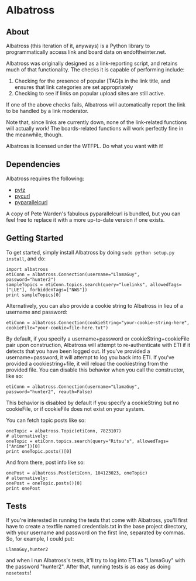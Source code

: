 Albatross
=========

About
-----

Albatross (this iteration of it, anyways) is a Python library to programmatically access link and board data on endoftheinter.net. 

Albatross was originally designed as a link-reporting script, and retains much of that functionality. The checks it is capable of performing include:

1. Checking for the presence of popular [TAG]s in the link title, and ensures that link categories are set appropriately
2. Checking to see if links on popular upload sites are still active.

If one of the above checks fails, Albatross will automatically report the link to be handled by a link moderator. 

Note that, since links are currently down, none of the link-related functions will actually work! The boards-related functions will work perfectly fine in the meanwhile, though.

Albatross is licensed under the WTFPL. Do what you want with it!

Dependencies
------------

Albatross requires the following:

* [pytz](http://pytz.sourceforge.net)
* [pycurl](http://pycurl.sourceforge.net)
* [pyparallelcurl](https://github.com/petewarden/pyparallelcurl)

A copy of Pete Warden's fabulous pyparallelcurl is bundled, but you can feel free to replace it with a more up-to-date version if one exists.

Getting Started
---------------

To get started, simply install Albatross by doing `sudo python setup.py install`, and do:

    import albatross
    etiConn = albatross.Connection(username="LlamaGuy", password="hunter2")
    sampleTopics = etiConn.topics.search(query="luelinks", allowedTags=["LUE"], forbiddenTags=["NWS"])
    print sampleTopics[0]

Alternatively, you can also provide a cookie string to Albatross in lieu of a username and password:

    etiConn = albatross.Connection(cookieString="your-cookie-string-here", cookieFile="your-cookie=file-here.txt")

By default, if you specify a username+password or cookieString+cookieFile pair upon construction, Albatross will attempt to re-authenticate with ETI if it detects that you have been logged out. If you've provided a username+password, it will attempt to log you back into ETI. If you've provided a cookiestring+file, it will reload the cookiestring from the provided file. You can disable this behavior when you call the constructor, like so:

    etiConn = albatross.Connection(username="LlamaGuy", password="hunter2", reauth=False)

This behavior is disabled by default if you specify a cookieString but no cookieFile, or if cookieFile does not exist on your system.

You can fetch topic posts like so:
    
    oneTopic = albatross.Topic(etiConn, 7823107)
    # alternatively:
    oneTopic = etiConn.topics.search(query="Ritsu's", allowedTags=["Anime"])[0]
    print oneTopic.posts()[0]

And from there, post info like so:
    
    onePost = albatross.Post(etiConn, 104123023, oneTopic)
    # alternatively:
    onePost = oneTopic.posts()[0]
    print onePost

Tests
-----

If you're interested in running the tests that come with Albatross, you'll first have to create a textfile named credentials.txt in the base project directory, with your username and password on the first line, separated by commas. So, for example, I could put:

`LlamaGuy,hunter2`

and when I run Albatross's tests, it'll try to log into ETI as "LlamaGuy" with the password "hunter2". After that, running tests is as easy as doing `nosetests`!